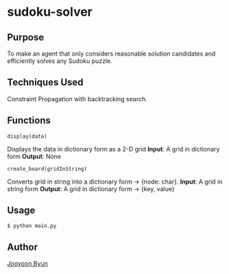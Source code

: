 # sudoku-solver


## Purpose
To make an agent that only considers reasonable solution candidates and efficiently solves any Sudoku puzzle.


## Techniques Used
Constraint Propagation with backtracking search.


## Functions
```
display(data)
```
Displays the data in dictionary form as a 2-D grid
**Input**: A grid in dictionary form
**Output**: None

```
create_board(gridInString)
```
Converts grid in string into a dictionary form -> {node: char}.
**Input**: A grid in string form
**Output**: A grid in dictionary form -> {key, value}


## Usage
```
$ python main.py
```


## Author
[Jooyoon Byun](https://github.com/nooyooj)
